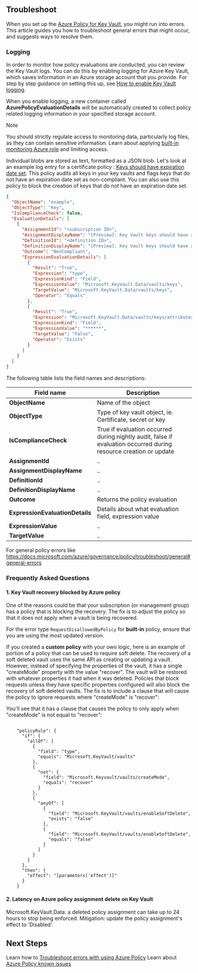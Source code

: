 ## Troubleshoot

When you set up the [Azure Policy for Key Vault](./azure-policy.md), you might run into errors. This article guides you how to troubleshoot general errors that might occur, and suggests ways to resolve them.

### Logging

In order to monitor how policy evaluations are conducted, you can review the Key Vault logs. You can do this by enabling logging for Azure Key Vault, which saves information in an Azure storage account that you provide. For step by step guidance on setting this up, see [How to enable Key Vault logging](howto-logging.md).

When you enable logging, a new container called **AzurePolicyEvaluationDetails** will be automatically created to collect policy related logging information in your specified storage account. 

> [!NOTE]
> You should strictly regulate access to monitoring data, particularly log files, as they can contain sensitive information. Learn about applying [built-in monitoring Azure role](https://docs.microsoft.com/azure/azure-monitor/roles-permissions-security) and limiting access.
> 
> 

Individual blobs are stored as text, formatted as a JSON blob. 
Let's look at an example log entry for a certificate policy : [Keys should have expiration date set](https://docs.microsoft.com/azure/key-vault/general/azure-policy?tabs=keys#secrets-should-have-expiration-date-set-preview). This policy audits all keys in your key vaults and flags keys that do not have an expiration date set as non-compliant. You can also use this policy to block the creation of keys that do not have an expiration date set.

```json
{
  "ObjectName": "example",
  "ObjectType": "Key",
  "IsComplianceCheck": false,
  "EvaluationDetails": [
    {
      "AssignmentId": "<subscription ID>",
      "AssignmentDisplayName": "[Preview]: Key Vault keys should have an expiration date",
      "DefinitionId": "<definition ID>",
      "DefinitionDisplayName": "[Preview]: Key Vault keys should have an expiration date",
      "Outcome": "NonCompliant",
      "ExpressionEvaluationDetails": [
        {
          "Result": "True",
          "Expression": "type",
          "ExpressionKind": "Field",
          "ExpressionValue": "Microsoft.KeyVault.Data/vaults/keys",
          "TargetValue": "Microsoft.KeyVault.Data/vaults/keys",
          "Operator": "Equals"
        },
        {
          "Result": "True",
          "Expression": "Microsoft.KeyVault.Data/vaults/keys/attributes.expiresOn",
          "ExpressionKind": "Field",
          "ExpressionValue": "******",
          "TargetValue": "False",
          "Operator": "Exists"
        }
      ]
    }
  ]
}
```

The following table lists the field names and descriptions:

| Field name | Description |
| --- | --- |
| **ObjectName** |Name of the object |
| **ObjectType** |Type of key vault object, ie. Certificate, secret or key |
| **IsComplianceCheck** |True if evaluation occurred during nightly audit, false if evaluation occurred during resource creation or update |
| **AssignmentId** | .. |
| **AssignmentDisplayName** |.. |
| **DefinitionId** | .. |
| **DefinitionDisplayName** |.. |
| **Outcome** | Returns the policy evaluation |
| **ExpressionEvaluationDetails** | Details about what evaluation field, expression value |
| **ExpressionValue** | .. |
| **TargetValue** | .. |

For general policy errors like https://docs.microsoft.com/azure/governance/policy/troubleshoot/general#general-errors


### Frequently Asked Questions

#### 1. Key Vault recovery blocked by Azure policy

One of the reasons could be that your subscription (or management group) has a policy that is blocking the recovery. The fix is to adjust the policy so that it does not apply when a vault is being recovered.

For the error type ```RequestDisallowedByPolicy``` for **built-in** policy, ensure that you are using the most updated version. 

If you created a **custom policy** with your own logic, here is an example of portion of a policy that can be used to require soft delete. The recovery of a soft deleted vault uses the same API as creating or updating a vault. However, instead of specifying the properties of the vault, it has a single "createMode" property with the value "recover". The vault will be restored with whatever properties it had when it was deleted. Policies that block requests unless they have specific properties configured will also block the recovery of soft deleted vaults. The fix is to include a clause that will cause the policy to ignore requests where "createMode" is "recover":

You'll see that it has a clause that causes the policy to only apply when "createMode" is not equal to "recover":

```

    "policyRule": { 
      "if": {
        "allOf": [
          {
            "field": "type",
            "equals": "Microsoft.KeyVault/vaults"
          }, 
          {
            "not": {
              "field": "Microsoft.Keyvault/vaults/createMode",
              "equals": "recover"
            }
          },
          {
            "anyOf": [
              {
                "field": "Microsoft.KeyVault/vaults/enableSoftDelete",
                "exists": "false"
              },
              {
                "field": "Microsoft.KeyVault/vaults/enableSoftDelete",
                "equals": "false"
              }
            ]
          }
        ]
      },
      "then": {
        "effect": "[parameters('effect')]"
      }
    }
```

#### 2. Latency on Azure policy assignment delete on Key Vault 

Microsoft.KeyVault.Data: a deleted policy assignment can take up to 24 hours to stop being enforced. 
Mitigation: update the policy assignment's effect to 'Disabled'.


## Next Steps

Learn how to [Troubleshoot errors with using Azure Policy](https://docs.microsoft.com/azure/governance/policy/troubleshoot/general)
Learn about [Azure Policy known issues](https://github.com/azure/azure-policy#known-issues)